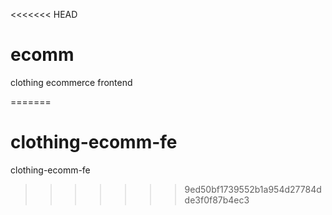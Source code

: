 <<<<<<< HEAD
# ecomm
clothing ecommerce frontend
 
=======
# clothing-ecomm-fe
clothing-ecomm-fe
>>>>>>> 9ed50bf1739552b1a954d27784dde3f0f87b4ec3
